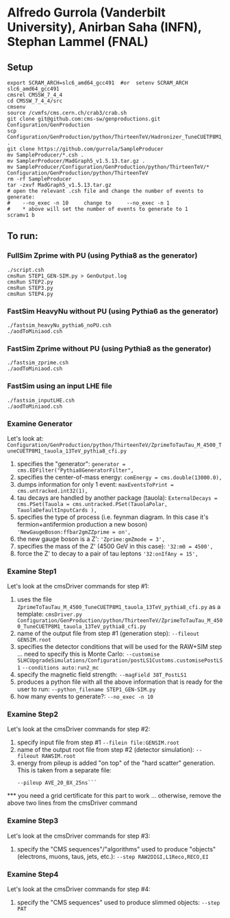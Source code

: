 Alfredo Gurrola (Vanderbilt University), Anirban Saha (INFN), Stephan Lammel (FNAL)
===================================================================================

## Setup
```
export SCRAM_ARCH=slc6_amd64_gcc491  #or  setenv SCRAM_ARCH slc6_amd64_gcc491
cmsrel CMSSW_7_4_4
cd CMSSW_7_4_4/src
cmsenv
source /cvmfs/cms.cern.ch/crab3/crab.sh
git clone git@github.com:cms-sw/genproductions.git Configuration/GenProduction
scp Configuration/GenProduction/python/ThirteenTeV/Hadronizer_TuneCUETP8M1_13TeV_generic_LHE_pythia8_cff.py .
git clone https://github.com/gurrola/SampleProducer
mv SampleProducer/*.csh .
mv SamplerProducer/MadGraph5_v1.5.13.tar.gz .
mv SampleProducer/Configuration/GenProduction/python/ThirteenTeV/* Configuration/GenProduction/python/ThirteenTeV
rm -rf SampleProducer
tar -zxvf MadGraph5_v1.5.13.tar.gz
# open the relevant .csh file and change the number of events to generate:
#    --no_exec -n 10     change to     --no_exec -n 1
#    * above will set the number of events to generate to 1
scramv1 b
```

## To run:

### FullSim Zprime with PU (using Pythia8 as the generator)
```
./script.csh
cmsRun STEP1_GEN-SIM.py > GenOutput.log
cmsRun STEP2.py
cmsRun STEP3.py
cmsRun STEP4.py
```

### FastSim HeavyNu without PU (using Pythia6 as the generator)
```
./fastsim_heavyNu_pythia6_noPU.csh
./aodToMiniaod.csh
```

### FastSim Zprime without PU (using Pythia8 as the generator)
```
./fastsim_zprime.csh
./aodToMiniaod.csh 
```

### FastSim using an input LHE file
```
./fastsim_inputLHE.csh
./aodToMiniaod.csh
```

### Examine Generator
Let's look at:  `Configuration/GenProduction/python/ThirteenTeV/ZprimeToTauTau_M_4500_TuneCUETP8M1_tauola_13TeV_pythia8_cfi.py`
1. specifies the "generator":
    `generator = cms.EDFilter("Pythia8GeneratorFilter",`
2. specifies the center-of-mass energy:
    `comEnergy = cms.double(13000.0),`
3. dumps information for only 1 event:
    `maxEventsToPrint = cms.untracked.int32(1),`
4. tau decays are handled by another package (tauola):
    `ExternalDecays = cms.PSet(Tauola = cms.untracked.PSet(TauolaPolar, TauolaDefaultInputCards ),`
5. specifies the type of process (i.e. feynman diagram. In this case it's fermion+antifermion production a new boson)
    `'NewGaugeBoson:ffbar2gmZZprime = on',`
6. the new gauge boson is a Z':
    `'Zprime:gmZmode = 3',`
7. specifies the mass of the Z' (4500 GeV in this case):
    `'32:m0 = 4500',`
8. force the Z' to decay to a pair of tau leptons
    `'32:onIfAny = 15',`

### Examine Step1
Let's look at the cmsDriver commands for step #1:
1. uses the file `ZprimeToTauTau_M_4500_TuneCUETP8M1_tauola_13TeV_pythia8_cfi.py` as a template:
    `cmsDriver.py  Configuration/GenProduction/python/ThirteenTeV/ZprimeToTauTau_M_4500_TuneCUETP8M1_tauola_13TeV_pythia8_cfi.py`
2. name of the output file from step #1 (generation step):
    `--fileout GENSIM.root`
3. specifies the detector conditions that will be used for the RAW+SIM step ... need to specify this is Monte Carlo:
    `--customise SLHCUpgradeSimulations/Configuration/postLS1Customs.customisePostLS1`
    `--conditions auto:run2_mc`
4. specify the magnetic field strength:
    `--magField 38T_PostLS1`
5. produces a python file with all the above information that is ready for the user to run:
    `--python_filename STEP1_GEN-SIM.py`
6. how many events to generate?:
    `--no_exec -n 10`

### Examine Step2
Let's look at the cmsDriver commands for step #2:
1. specify input file from step #1
    `--filein file:GENSIM.root`
2. name of the output root file from step #2 (detector simulation):
    `--fileout RAWSIM.root`
3. energy from pileup is added "on top" of the "hard scatter" generation. This is taken from a separate file:
    ```--pileup_input dbs:/MinBias_TuneA2MB_13TeV-pythia8/Fall13-POSTLS162_V1-v1/GEN-SIM
    --pileup AVE_20_BX_25ns```
*** you need a grid certificate for this part to work ... otherwise, remove the above two lines from the cmsDriver command

### Examine Step3
Let's look at the cmsDriver commands for step #3:
1. specify the "CMS sequences"/"algorithms" used to produce "objects" (electrons, muons, taus, jets, etc.):
    `--step RAW2DIGI,L1Reco,RECO,EI`

### Examine Step4
Let's look at the cmsDriver commands for step #4:
1. specify the "CMS sequences" used to produce slimmed objects:
    `--step PAT`
